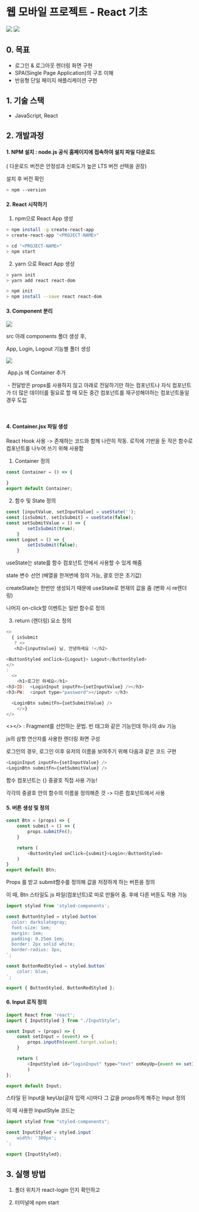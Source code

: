 # 웹 모바일 프로젝트 - React 기초
![](./1.png)
![](./2.png)



## 0. 목표

- 로그인 & 로그아웃 렌더링 화면 구현 
- SPA(Single Page Application)의 구조 이해
- 반응형 단일 페이지 애플리케이션 구현



## 1. 기술 스택

- JavaScript, React 



## 2. 개발과정

#### 1. NPM 설치 : node.js 공식 홈페이지에 접속하여 설치 파일 다운로드

   ( 다운로드 버전은 안정성과 신뢰도가 높은 LTS 버전 선택을 권장)

   설치 후 버전 확인 

   ```bash
   > npm --version
   ```



#### 2. React 시작하기

   1) npm으로 React App 생성

   ```bash
   > npm install -g create-react-app
   > create-react-app "<PROJECT-NAME>"
   
   > cd "<PROJECT-NAME>"
   > npm start
   ```

   2) yarn 으로 React App 생성

   ```bash
   > yarn init
   > yarn add react react-dom
   
   > npm init
   > npm install --save react react-dom
   ```



#### 3. Component 분리

   ![](./image-20200117135227575.png)

   src 아래 components 폴더 생성 후, 

   App, Login, Logout 기능별 폴더 생성

![](./image-20200117135503737.png)

​	App.js 에 Container 추가

​	- 전달받은 props를 사용하지 않고 아래로 전달하기만 하는 컴포넌트나 자식 컴포넌트가 더 많은 데이터를 필요로 할 때 모든 중간 컴포넌트를 재구성해야하는 컴포넌트들일 경우 도입

​	

#### 4. Container.jsx 파일 생성

   React Hook 사용 -> 존재하는 코드와 함께 나란히 작동. 로직에 기반을 둔 작은 함수로 컴포넌트를 나누어 쓰기 위해 사용함

   

   1) Container 정의

   ```js
   const Container = () => {
      
   }
   export default Container;
   ```

   

   2) 함수 및 State 정의

   ```js
   const [inputValue, setInputValue] = useState('');
   const [isSubmit, setIsSubmit] = useState(false);
   const setSubmitValue = () => {
           setIsSubmit(true);
       }
   const Logout = () => {
           setIsSubmit(false);
       }
   ```

   useState는 state를 함수 컴포넌트 안에서 사용할 수 있게 해줌

   state 변수 선언 (배열을 한꺼번에 정의 가능, 괄호 안은 초기값)

   createState는 한번만 생성되기 때문에 useState로 현재의 값을 줌 (변화 시 re렌더링)

   나머지 on-click할 이벤트는 일반 함수로 정의

   

   3) return (렌더링) 요소 정의

   ```js
   <>
     { isSubmit 
      ? <>
      <h2>{inputValue} 님, 안녕하세요 !</h2>
   
   <ButtonStyled onClick={Logout}> Logout</ButtonStyled>
   </>
   :
     <>
       <h1>로그인 하세요</h1>
   <h3>ID:  <LoginInput inputFn={setInputValue} /></h3>
   <h3>PW:  <input type="password"></input> </h3>
   
     <LoginBtn submitFn={setSubmitValue} />
       </>}
   </>
   ```

   

   <></> : Fragment를 선언하는 문법. 빈 태그와 같은 기능인데 하나의 div 기능

   js의 삼항 연산자를 사용한 렌더링 화면 구성

   로그인의 경우, 로그인 이후 유저의 이름을 보여주기 위해 다음과 같은 코드 구현

   ```js
   <LoginInput inputFn={setInputValue} />
   <LoginBtn submitFn={setSubmitValue} />
   ```

   함수 컴포넌트는 {} 중괄호 직접 사용 가능!

   각각의 중괄호 안의 함수의 이름을 정의해준 것 -> 다른 컴포넌트에서 사용

   

#### 5. 버튼 생성 및 정의

   ```js
   const Btn = (props) => {
       const submit = () => {
           props.submitFn();
       }
   
       return (
           <ButtonStyled onClick={submit}>Login</ButtonStyled>
       )
   }
   export default Btn;
   ```

   Props 를 받고 submit함수를 정의해 값을 저장하게 하는 버튼을 정의

   

   이 때, Btn 스타일도 js 파일(컴포넌트)로 따로 만들어 줌. 후에 다른 버튼도 적용 가능

   ```js
   import styled from 'styled-components';
   
   const ButtonStyled = styled.button`
     color: darkslategray;
     font-size: 1em;
     margin: 1em;
     padding: 0.25em 1em;
     border: 2px solid white;
     border-radius: 3px;
   `;
   
   const ButtonRedStyled = styled.button`
       color: blue;
   `;
   
   export { ButtonStyled, ButtonRedStyled };
   ```

   

#### 6. Input 로직 정의

   ```js
   import React from 'react';
   import { InputStyled } from "./InputStyle";
   
   const Input = (props) => {
       const setInput = (event) => {
           props.inputFn(event.target.value);
       }
   
       return (
           <InputStyled id="loginInput" type="text" onKeyUp={event => setInput(event)} />
           )
   };
   
   export default Input;
   ```

   스타일 된 Input을 keyUp(글자 입력 시)마다 그 값을 props하게 해주는 Input 정의

   이 때 사용한 InputStyle 코드는

   ```js
   import styled from "styled-components";
   
   const InputStyled = styled.input`
       width: '300px';
   `;
   
   export {InputStyled};
   ```

   

## 3. 실행 방법

1) 폴더 위치가 react-login 인지 확인하고

2) 터미널에 npm start